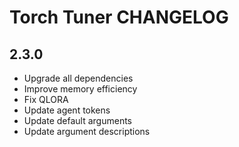 # Torch Tuner CHANGELOG

## 2.3.0
- Upgrade all dependencies
- Improve memory efficiency
- Fix QLORA
- Update agent tokens
- Update default arguments
- Update argument descriptions